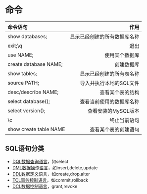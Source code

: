 # 命令

|命令语句|作用|
|:--|--:|
|show databases;|显示已经创建的所有数据库名称|
|exit;\q|退出|
|use NAME;|使用某个数据库|
|create database NAME;|创建数据库|
|show tables;|显示已经创建的所有表名称|
|source PATH;|导入并执行本地的SQL文件|
|desc/describe NAME;|查看某个表的结构|
|select database();|查看当前使用的数据库名称|
|select version();|查看安装的MySQL版本|
|\c|终止当前语句|
|show create table NAME|查看某个表的创建语句|

## SQL语句分类

- [DQL数据查询语言](DQL数据查询语言.md)，如select
- [DML数据操作语言]()，如insert,delete,update
- [DDL数据定义语言]()，如create,drop,alter
- [TCL事务控制语言]()，如commit,rollback
- [DCL数据控制语言]()，grant,revoke
